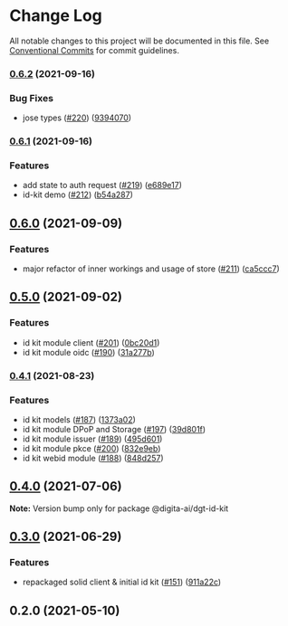 # Change Log

All notable changes to this project will be documented in this file.
See [Conventional Commits](https://conventionalcommits.org) for commit guidelines.

### [0.6.2](https://github.com/digita-ai/dgt-id-broker/compare/v0.6.1...v0.6.2) (2021-09-16)


### **Bug Fixes**

* jose types ([#220](https://github.com/digita-ai/dgt-id-broker/issues/220)) ([9394070](https://github.com/digita-ai/dgt-id-broker/commit/93940703179c5d41f8b0385c92bfe446fc316d09))



### [0.6.1](https://github.com/digita-ai/dgt-id-broker/compare/v0.6.0...v0.6.1) (2021-09-16)


### **Features**

* add state to auth request ([#219](https://github.com/digita-ai/dgt-id-broker/issues/219)) ([e689e17](https://github.com/digita-ai/dgt-id-broker/commit/e689e177e3388015c76689a97a6a3423438ca608))
* id-kit demo ([#212](https://github.com/digita-ai/dgt-id-broker/issues/212)) ([b54a287](https://github.com/digita-ai/dgt-id-broker/commit/b54a287ce3bdaac8b1f7130ed3b68bb9e1f9e977))



## [0.6.0](https://github.com/digita-ai/dgt-id-broker/compare/v0.5.0...v0.6.0) (2021-09-09)


### **Features**

* major refactor of inner workings and usage of store ([#211](https://github.com/digita-ai/dgt-id-broker/issues/211)) ([ca5ccc7](https://github.com/digita-ai/dgt-id-broker/commit/ca5ccc7997024e474682198010abd1e249873f16))



## [0.5.0](https://github.com/digita-ai/dgt-id-broker/compare/v0.4.1...v0.5.0) (2021-09-02)


### **Features**

* id kit module client ([#201](https://github.com/digita-ai/dgt-id-broker/issues/201)) ([0bc20d1](https://github.com/digita-ai/dgt-id-broker/commit/0bc20d1b01003c231e62463df1f328e1a6cb4cf5))
* id kit module oidc ([#190](https://github.com/digita-ai/dgt-id-broker/issues/190)) ([31a277b](https://github.com/digita-ai/dgt-id-broker/commit/31a277b3c331ef8d1c0c50f16da6f90f0e6510f6))



### [0.4.1](https://github.com/digita-ai/dgt-id-broker/compare/v0.4.0...v0.4.1) (2021-08-23)


### **Features**

* id kit models ([#187](https://github.com/digita-ai/dgt-id-broker/issues/187)) ([1373a02](https://github.com/digita-ai/dgt-id-broker/commit/1373a0266e1823c81b6dbb93d58c028fed152f3b))
* id kit module DPoP and Storage ([#197](https://github.com/digita-ai/dgt-id-broker/issues/197)) ([39d801f](https://github.com/digita-ai/dgt-id-broker/commit/39d801f49a856f2fd54453c04c74f758bb997c47))
* id kit module issuer ([#189](https://github.com/digita-ai/dgt-id-broker/issues/189)) ([495d601](https://github.com/digita-ai/dgt-id-broker/commit/495d601fdb4e9d2f71bac7b0bc4fc7db9ece4c60))
* id kit module pkce ([#200](https://github.com/digita-ai/dgt-id-broker/issues/200)) ([832e9eb](https://github.com/digita-ai/dgt-id-broker/commit/832e9eb97e851ac4556a6bddc001d32048c9b3ba))
* id kit webid module ([#188](https://github.com/digita-ai/dgt-id-broker/issues/188)) ([848d257](https://github.com/digita-ai/dgt-id-broker/commit/848d25762e6ba23b3da35aa69a2ed1e82f0ed236))



## [0.4.0](https://github.com/digita-ai/dgt-id-broker/compare/v0.3.0...v0.4.0) (2021-07-06)

**Note:** Version bump only for package @digita-ai/dgt-id-kit





## [0.3.0](https://github.com/digita-ai/dgt-id-broker/compare/v0.2.0...v0.3.0) (2021-06-29)


### **Features**

* repackaged solid client & initial id kit ([#151](https://github.com/digita-ai/dgt-id-broker/issues/151)) ([911a22c](https://github.com/digita-ai/dgt-id-broker/commit/911a22c6734e5e610bc37474b2911d0a80c6c3c2))



## 0.2.0 (2021-05-10)
